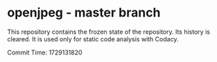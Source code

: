 # openjpeg - master branch

This repository contains the frozen state of the repository.
Its history is cleared. It is used only for static code
analysis with Codacy.

Commit Time: 1729131820